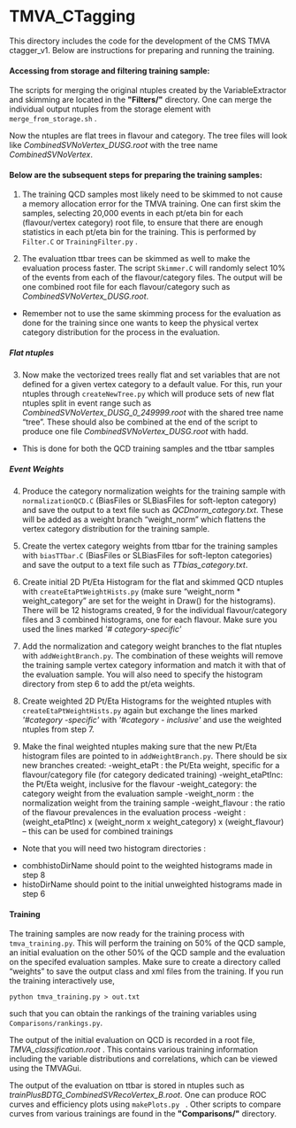 # TMVA_CTagging
This directory includes the code for the development of the CMS TMVA ctagger_v1. Below are instructions for preparing and running the training.

#### Accessing from storage and filtering training sample:
The scripts for merging the original ntuples created by the VariableExtractor and skimming are located in the **"Filters/"** directory. One can merge the individual output ntuples from the storage element with `merge_from_storage.sh` . 

Now the ntuples are flat trees in flavour and category. The tree files will look like *CombinedSVNoVertex_DUSG.root* with the tree name *CombinedSVNoVertex*.

#### Below are the subsequent steps for preparing the training samples:
1) The training QCD samples most likely need to be skimmed to not cause a memory allocation error for the TMVA training. One can first skim the samples, selecting 20,000 events in each pt/eta bin for each (flavour/vertex category) root file, to ensure that there are enough statistics in each pt/eta bin for the training. This is performed by `Filter.C` or `TrainingFilter.py` .

2) The evaluation ttbar trees can be skimmed as well to make the evaluation process faster. The script `Skimmer.C` will randomly select 10% of the events from each of the flavour/category files. The output will be one combined root file for each flavour/category such as *CombinedSVNoVertex_DUSG.root*.

+ Remember not to use the same skimming process for the evaluation as done for the training since one wants to keep the physical vertex category distribution for the process in the evaluation.

##### Flat ntuples
3) Now make the vectorized trees really flat and set variables that are not defined for a given vertex category to a default value. For this, run your ntuples through `createNewTree.py` which will produce sets of new flat ntuples split in event range such as *CombinedSVNoVertex\_DUSG\_0\_249999.root* with the shared tree name “tree”. These should also be combined at the end of the script to produce one file *CombinedSVNoVertex\_DUSG.root* with hadd.

+ This is done for both the QCD training samples and the ttbar samples

##### Event Weights
4) Produce the category normalization weights for the training sample with `normalizationQCD.C` (BiasFiles or SLBiasFiles for soft-lepton category) and save the output to a text file such as *QCDnorm\_category.txt*. These will be added as a weight branch “weight_norm” which flattens the vertex category distribution for the training sample.

5) Create the vertex category weights from ttbar for the training samples with `biasTTbar.C` (BiasFiles or SLBiasFiles for soft-lepton categories) and save the output to a text file such as *TTbias_category.txt*.

6) Create initial 2D Pt/Eta Histogram for the flat and skimmed QCD ntuples with `createEtaPtWeightHists.py` (make sure “weight\_norm * weight_category” are set for the weight in Draw() for the histograms). There will be 12 histograms created, 9 for the individual flavour/category files and 3 combined histograms, one for each flavour. Make sure you used the lines marked 
*'# category-specific'*

7) Add the normalization and category weight branches to the flat ntuples with `addWeightBranch.py`. The combination of these weights will remove the training sample vertex category information and match it with that of the evaluation sample. You will also need to specify the histogram directory from step 6 to add the pt/eta weights. 

8) Create weighted 2D Pt/Eta Histograms for the weighted ntuples with `createEtaPtWeightHists.py` again but exchange the lines marked *'#category -specific'* with *'#category - inclusive'* and use the weighted ntuples from step 7.

9) Make the final weighted ntuples making sure that the new Pt/Eta histogram files are pointed to in `addWeightBranch.py`. There should be six new branches created:
-weight_etaPt : the Pt/Eta weight, specific for a flavour/category file (for category dedicated training)
-weight_etaPtInc: the Pt/Eta weight, inclusive for the flavour
-weight_category: the category weight from the evaluation sample
-weight_norm : the normalization weight from the training sample
-weight_flavour : the ratio of the flavour prevalences in the evaluation process
-weight : (weight\_etaPtInc) x (weight\_norm x weight\_category) x (weight\_flavour) – this can be used for combined trainings

+  Note that you will need two histogram directories :
  - combhistoDirName should point to the weighted histograms made in step 8
  - histoDirName should point to the initial unweighted histograms made in step 6

#### Training
The training samples are now ready for the training process with `tmva_training.py`. This will perform the training on 50% of the QCD sample, an initial evaluation on the other 50% of the QCD sample and the evaluation on the specifed evaluation samples. Make sure to create a directory called “weights” to save the output class and xml files from the training. If you run the training interactively use,

`python tmva_training.py > out.txt `

such that you can obtain the rankings of the training variables using `Comparisons/rankings.py`. 

The output of the initial evaluation on QCD is recorded in a root file, *TMVA_classification.root* . This contains various training information including the variable distributions and correlations, which can be viewed using the TMVAGui.

The output of the evaluation on ttbar is stored in ntuples such as *trainPlusBDTG\_CombinedSVRecoVertex_B.root*. One can produce ROC curves and efficiency plots using `makePlots.py ` . Other scripts to compare curves from various trainings are found in the **"Comparisons/"** directory.


